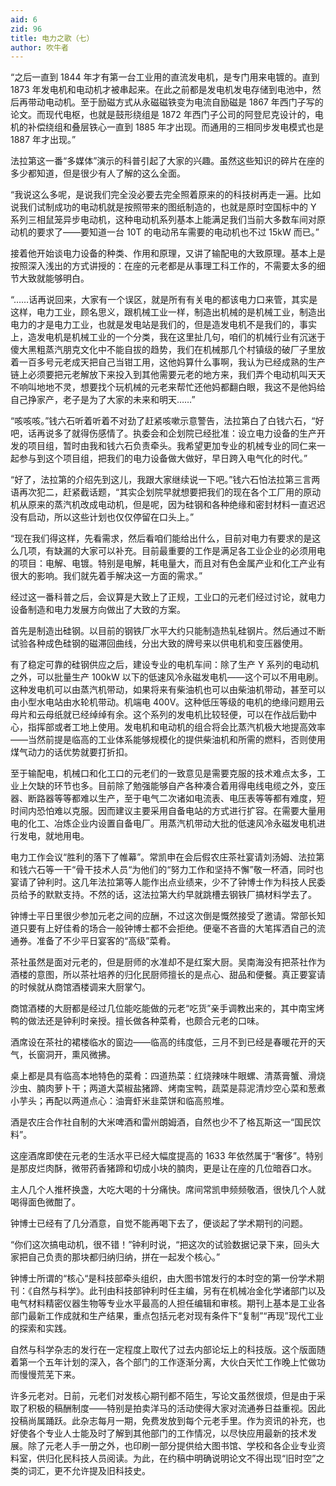 ```yaml
---
aid: 6
zid: 96
title: 电力之歌（七）
author: 吹牛者
---
```


“之后一直到 1844 年才有第一台工业用的直流发电机，是专门用来电镀的。直到 1873 年发电机和电动机才被串起来。在此之前都是发电机发电存储到电池中，然后再带动电动机。至于励磁方式从永磁磁铁变为电流自励磁是 1867 年西门子写的论文。而现代电枢，也就是鼓形绕组是 1872 年西门子公司的阿登尼克设计的，电机的补偿绕组和叠层铁心一直到 1885 年才出现。而通用的三相同步发电模式也是 1887 年才出现。”

法拉第这一番“多媒体”演示的科普引起了大家的兴趣。虽然这些知识的碎片在座的多少都知道，但是很少有人了解的这么全面。

“我说这么多呢，是说我们完全没必要去完全照着原来的的科技树再走一遍。比如说我们试制成功的电动机就是按照带来的图纸制造的，也就是原时空国标中的 Y 系列三相鼠笼异步电动机，这种电动机系列基本上能满足我们当前大多数车间对原动机的要求了——要知道一台 10T 的电动吊车需要的电动机也不过 15kW 而已。”

接着他开始谈电力设备的种类、作用和原理，又讲了输配电的大致原理。基本上是按照深入浅出的方式讲授的：在座的元老都是从事理工科工作的，不需要太多的细节大致就能够明白。

“……话再说回来，大家有一个误区，就是所有有关电的都该电力口来管，其实是这样，电力工业，顾名思义，跟机械工业一样，制造出机械的是机械工业，制造出电力的才是电力工业，也就是发电站是我们的，但是造发电机不是我们的，事实上，造发电机是机械工业的一个分类，我在这里扯几句，咱们的机械行业有沉迷于傻大黑粗蒸汽朋克文化中不能自拔的趋势，我们在机械那几个村镇级的破厂子里放着一百多号元老成天把自己当钳工用，这他妈算什么事啊，我认为已经成熟的生产链上必须要把元老解放下来投入到其他需要元老的地方来，我们弄个电动机叫天天不响叫地地不灵，想要找个玩机械的元老来帮忙还他妈都翻白眼，我这不是他妈给自己挣家产，老子是为了大家的未来和明天……”

“咳咳咳。”钱六石听着听着不对劲了赶紧咳嗽示意警告，法拉第白了白钱六石，“好吧，话再说多了就得伤感情了。执委会和企划院已经批准：设立电力设备的生产开发的项目组，暂时由我和钱六石负责牵头。我希望更加专业的机械专业的同仁来一起参与到这个项目组，把我们的电力设备做大做好，早日跨入电气化的时代。”

“好了，法拉第的介绍先到这儿，我跟大家继续说一下吧。”钱六石怕法拉第三言两语再次犯二，赶紧截话题，“其实企划院早就想要把我们的现在各个工厂用的原动机从原来的蒸汽机改成电动机，但是呢，因为硅钢和各种绝缘和密封材料一直迟迟没有启动，所以这些计划也仅仅停留在口头上。”

“现在我们得这样，先看需求，然后看咱们能给出什么，目前对电力有要求的是这么几项，有缺漏的大家可以补充。目前最重要的工作是满足各工业企业的必须用电的项目：电解、电镀。特别是电解，耗电量大，而且对有色金属产业和化工产业有很大的影响。我们就先着手解决这一方面的需求。”

经过这一番科普之后，会议算是大致上了正规，工业口的元老们经过讨论，就电力设备制造和电力发展方向做出了大致的方案。

首先是制造出硅钢。以目前的钢铁厂水平大约只能制造热轧硅钢片。然后通过不断试验各种成色硅钢的磁滞回曲线，分出大致的牌号来以供电机和变压器使用。

有了稳定可靠的硅钢供应之后，建设专业的电机车间：除了生产 Y 系列的电动机之外，可以批量生产 100kW 以下的低速风冷永磁发电机——这个可以不用电刷。这种发电机可以由蒸汽机带动，如果将来有柴油机也可以由柴油机带动，甚至可以由小型水电站由水轮机带动。机端电 400V。这种低压等级的电机的绝缘问题用云母片和云母纸就已经绰绰有余。这个系列的发电机比较轻便，可以在作战后勤中心，指挥部或者工地上使用。发电机和电动机的组合将会比蒸汽机极大地提高效率——当然前提是临高的工业体系能够规模化的提供柴油机和所需的燃料，否则使用煤气动力的话优势就要打折扣。

至于输配电，机械口和化工口的元老们的一致意见是需要克服的技术难点太多，工业上欠缺的环节也多。目前除了勉强能够自产各种凑合着用得电线电缆之外，变压器、断路器等等都难以生产，至于电气二次诸如电流表、电压表等等都有难度，短时间内恐怕难以克服。因而建议主要采用自备电站的方式进行扩容。在需要大量用电的化工、冶炼企业内设置自备电厂。用蒸汽机带动大批的低速风冷永磁发电机进行发电，就地用电。

电力工作会议“胜利的落下了帷幕”。常凯申在会后假农庄茶社宴请刘汤姆、法拉第和钱六石等一干“骨干技术人员“为他们的“努力工作和坚持不懈”敬一杯酒，同时也宴请了钟利时。这几年法拉第等人能作出点业绩来，少不了钟博士作为科技人民委员给予的默默支持。不然的话，这法拉第大约早就跳槽去钢铁厂搞材料学去了。

钟博士平日里很少参加元老之间的应酬，不过这次倒是慨然接受了邀请。常部长知道只要有上好佳肴的场合一般钟博士都不会拒绝。便毫不吝啬的大笔挥洒自己的流通券。准备了不少平日宴客的“高级”菜肴。

茶社虽然是面对元老的，但是厨师的水准却不是红案大厨。吴南海没有把茶社作为酒楼的意图，所以茶社培养的归化民厨师擅长的是点心、甜品和便餐。真正要宴请的时候就从商馆酒楼调来大厨掌勺。

商馆酒楼的大厨都是经过几位能吃能做的元老“吃货”亲手调教出来的，其中南宝烤鸭的做法还是钟利时亲授。擅长做各种菜肴，也颇合元老的口味。

酒席设在茶社的裙楼临水的窗边——临高的纬度低，三月不到已经是春暖花开的天气，长窗洞开，熏风微拂。

桌上都是具有临高本地特色的菜肴：四道热菜：红烧辣味牛眼螺、清蒸膏蟹、滑烧沙虫、腩肉萝卜干；两道大菜椒盐猪蹄、烤南宝鸭，蔬菜是蒜泥清炒空心菜和葱煮小芋头；再配以两道点心：油膏虾米韭菜饼和临高煎堆。

酒是农庄合作社自制的大米啤酒和雷州朗姆酒，自然也少不了格瓦斯这一“国民饮料”。

这座酒席即使在元老的生活水平已经大幅度提高的 1633 年依然属于“奢侈”。特别是那皮烂肉酥，微带药香猪蹄和切成小块的腩肉，更是让在座的几位暗吞口水。

主人几个人推杯换盏，大吃大喝的十分痛快。席间常凯申频频敬酒，很快几个人就喝得面色微酣了。

钟博士已经有了几分酒意，自觉不能再喝下去了，便谈起了学术期刊的问题。

“你们这次搞电动机，很不错！”钟利时说，“把这次的试验数据记录下来，回头大家把自己负责的那块都归纳归纳，拼在一起发个核心。”

钟博士所谓的“核心“是科技部牵头组织，由大图书馆发行的本时空的第一份学术期刊：《自然与科学》。此刊由科技部钟利时任主编，另有在机械冶金化学诸部门以及电气材料精密仪器生物等专业水平最高的人担任编辑和审核。期刊上基本是工业各部门最新工作成就和生产结果，重点包括元老对现有条件下“复制”“再现”现代工业的探索和实践。

自然与科学杂志的发行在一定程度上取代了过去内部论坛上的科技版。这个版面随着第一个五年计划的深入，各个部门的工作逐渐分离，大伙白天忙工作晚上忙做功而慢慢荒芜下来。

许多元老对。日前，元老们对发核心期刊都不陌生，写论文虽然很烦，但是由于采取了积极的稿酬制度——特别是拍卖洋马的活动使得大家对流通券日益重视。因此投稿尚属踊跃。此杂志每月一期，免费发放到每个元老手里。作为资讯的补充，也好使各个专业人士能及时了解到其他部门的工作情况，以尽快应用最新的技术发展。除了元老人手一册之外，也印刷一部分提供给大图书馆、学校和各企业专业资料室，供归化民科技人员阅读。为此，在约稿中明确说明论文不得出现“旧时空”之类的词汇，更不允许提及旧科技史。
